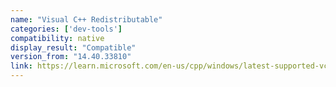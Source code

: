 ```yaml
---
name: "Visual C++ Redistributable"
categories: ['dev-tools']
compatibility: native
display_result: "Compatible"
version_from: "14.40.33810"
link: https://learn.microsoft.com/en-us/cpp/windows/latest-supported-vc-redist?view=msvc-170
---
```

